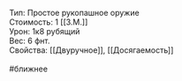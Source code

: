 Тип: Простое рукопашное оружие<br>
Стоимость: 1 [[З.М.]]<br>
Урон: 1к8 рубящий<br>
Вес: 6 фнт.<br>
Свойства: [[Двуручное]], [[Досягаемость]]<br>
<br>
#ближнее